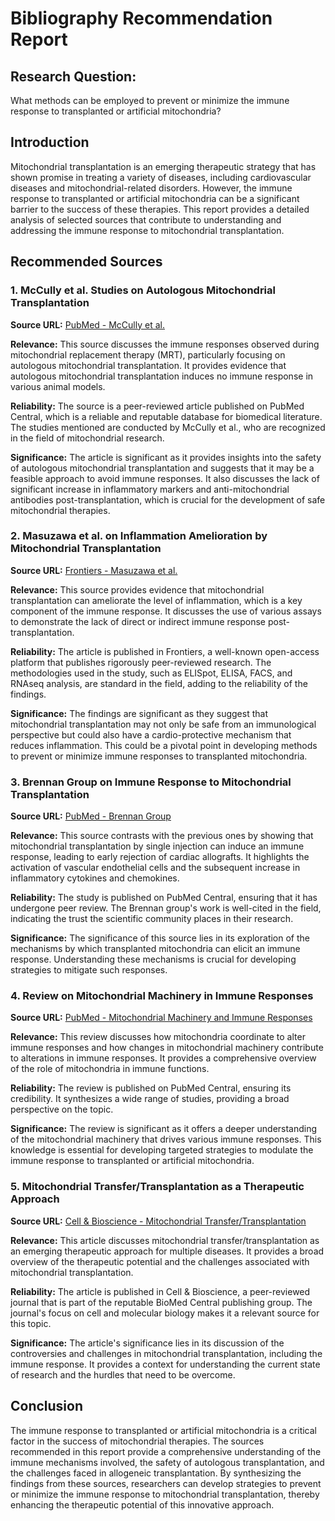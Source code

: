# Bibliography Recommendation Report

## Research Question:
What methods can be employed to prevent or minimize the immune response to transplanted or artificial mitochondria?

## Introduction
Mitochondrial transplantation is an emerging therapeutic strategy that has shown promise in treating a variety of diseases, including cardiovascular diseases and mitochondrial-related disorders. However, the immune response to transplanted or artificial mitochondria can be a significant barrier to the success of these therapies. This report provides a detailed analysis of selected sources that contribute to understanding and addressing the immune response to mitochondrial transplantation.

## Recommended Sources

### 1. McCully et al. Studies on Autologous Mitochondrial Transplantation
**Source URL:** [PubMed - McCully et al.](https://www.ncbi.nlm.nih.gov/pmc/articles/PMC9588235/)

**Relevance:** This source discusses the immune responses observed during mitochondrial replacement therapy (MRT), particularly focusing on autologous mitochondrial transplantation. It provides evidence that autologous mitochondrial transplantation induces no immune response in various animal models.

**Reliability:** The source is a peer-reviewed article published on PubMed Central, which is a reliable and reputable database for biomedical literature. The studies mentioned are conducted by McCully et al., who are recognized in the field of mitochondrial research.

**Significance:** The article is significant as it provides insights into the safety of autologous mitochondrial transplantation and suggests that it may be a feasible approach to avoid immune responses. It also discusses the lack of significant increase in inflammatory markers and anti-mitochondrial antibodies post-transplantation, which is crucial for the development of safe mitochondrial therapies.

### 2. Masuzawa et al. on Inflammation Amelioration by Mitochondrial Transplantation
**Source URL:** [Frontiers - Masuzawa et al.](https://www.frontiersin.org/articles/10.3389/fcvm.2023.1268814/full)

**Relevance:** This source provides evidence that mitochondrial transplantation can ameliorate the level of inflammation, which is a key component of the immune response. It discusses the use of various assays to demonstrate the lack of direct or indirect immune response post-transplantation.

**Reliability:** The article is published in Frontiers, a well-known open-access platform that publishes rigorously peer-reviewed research. The methodologies used in the study, such as ELISpot, ELISA, FACS, and RNAseq analysis, are standard in the field, adding to the reliability of the findings.

**Significance:** The findings are significant as they suggest that mitochondrial transplantation may not only be safe from an immunological perspective but could also have a cardio-protective mechanism that reduces inflammation. This could be a pivotal point in developing methods to prevent or minimize immune responses to transplanted mitochondria.

### 3. Brennan Group on Immune Response to Mitochondrial Transplantation
**Source URL:** [PubMed - Brennan Group](https://www.ncbi.nlm.nih.gov/pmc/articles/PMC8124982/)

**Relevance:** This source contrasts with the previous ones by showing that mitochondrial transplantation by single injection can induce an immune response, leading to early rejection of cardiac allografts. It highlights the activation of vascular endothelial cells and the subsequent increase in inflammatory cytokines and chemokines.

**Reliability:** The study is published on PubMed Central, ensuring that it has undergone peer review. The Brennan group's work is well-cited in the field, indicating the trust the scientific community places in their research.

**Significance:** The significance of this source lies in its exploration of the mechanisms by which transplanted mitochondria can elicit an immune response. Understanding these mechanisms is crucial for developing strategies to mitigate such responses.

### 4. Review on Mitochondrial Machinery in Immune Responses
**Source URL:** [PubMed - Mitochondrial Machinery and Immune Responses](https://www.ncbi.nlm.nih.gov/pmc/articles/PMC6052888/)

**Relevance:** This review discusses how mitochondria coordinate to alter immune responses and how changes in mitochondrial machinery contribute to alterations in immune responses. It provides a comprehensive overview of the role of mitochondria in immune functions.

**Reliability:** The review is published on PubMed Central, ensuring its credibility. It synthesizes a wide range of studies, providing a broad perspective on the topic.

**Significance:** The review is significant as it offers a deeper understanding of the mitochondrial machinery that drives various immune responses. This knowledge is essential for developing targeted strategies to modulate the immune response to transplanted or artificial mitochondria.

### 5. Mitochondrial Transfer/Transplantation as a Therapeutic Approach
**Source URL:** [Cell & Bioscience - Mitochondrial Transfer/Transplantation](https://cellandbioscience.biomedcentral.com/articles/10.1186/s13578-022-00805-7)

**Relevance:** This article discusses mitochondrial transfer/transplantation as an emerging therapeutic approach for multiple diseases. It provides a broad overview of the therapeutic potential and the challenges associated with mitochondrial transplantation.

**Reliability:** The article is published in Cell & Bioscience, a peer-reviewed journal that is part of the reputable BioMed Central publishing group. The journal's focus on cell and molecular biology makes it a relevant source for this topic.

**Significance:** The article's significance lies in its discussion of the controversies and challenges in mitochondrial transplantation, including the immune response. It provides a context for understanding the current state of research and the hurdles that need to be overcome.

## Conclusion
The immune response to transplanted or artificial mitochondria is a critical factor in the success of mitochondrial therapies. The sources recommended in this report provide a comprehensive understanding of the immune mechanisms involved, the safety of autologous transplantation, and the challenges faced in allogeneic transplantation. By synthesizing the findings from these sources, researchers can develop strategies to prevent or minimize the immune response to mitochondrial transplantation, thereby enhancing the therapeutic potential of this innovative approach.